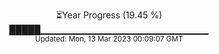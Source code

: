<p align="center">
⏳Year Progress (19.45 %) <br>
█████▁▁▁▁▁▁▁▁▁▁▁▁▁▁▁▁▁▁▁▁▁▁▁▁▁ <br>
<sub>Updated: Mon, 13 Mar 2023 00:09:07 GMT</sub>
</p>

